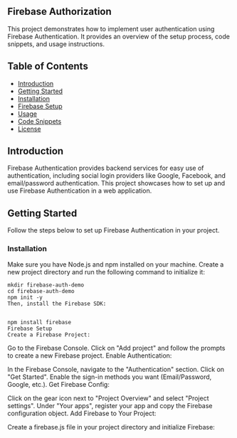 
## Firebase Authorization

This project demonstrates how to implement user authentication using Firebase Authentication. It provides an overview of the setup process, code snippets, and usage instructions.

## Table of Contents

- [Introduction](#introduction)
- [Getting Started](#getting-started)
- [Installation](#installation)
- [Firebase Setup](#firebase-setup)
- [Usage](#usage)
- [Code Snippets](#code-snippets)
- [License](#license)

## Introduction

Firebase Authentication provides backend services for easy use of authentication, including social login providers like Google, Facebook, and email/password authentication. This project showcases how to set up and use Firebase Authentication in a web application.

## Getting Started

Follow the steps below to set up Firebase Authentication in your project.

### Installation

Make sure you have Node.js and npm installed on your machine. Create a new project directory and run the following command to initialize it:


    mkdir firebase-auth-demo
    cd firebase-auth-demo
    npm init -y
    Then, install the Firebase SDK:
    
    
    npm install firebase
    Firebase Setup
    Create a Firebase Project:

Go to the Firebase Console.
Click on "Add project" and follow the prompts to create a new Firebase project.
Enable Authentication:

In the Firebase Console, navigate to the "Authentication" section.
Click on "Get Started".
Enable the sign-in methods you want (Email/Password, Google, etc.).
Get Firebase Config:

Click on the gear icon next to "Project Overview" and select "Project settings".
Under "Your apps", register your app and copy the Firebase configuration object.
Add Firebase to Your Project:

Create a firebase.js file in your project directory and initialize Firebase:
